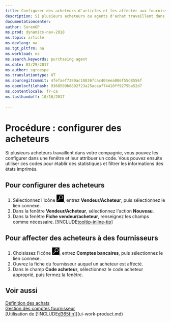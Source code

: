 ```yaml
---
title: Configurer des acheteurs d'articles et les affecter aux fournisseurs
description: Si plusieurs acheteurs ou agents d'achat travaillent dans votre compagnie, vous pouvez les planifier pour l'analyse statistique.
documentationcenter: 
author: SorenGP
ms.prod: dynamics-nav-2018
ms.topic: article
ms.devlang: na
ms.tgt_pltfrm: na
ms.workload: na
ms.search.keywords: purchasing agent
ms.date: 03/29/2017
ms.author: sgroespe
ms.translationtype: HT
ms.sourcegitcommit: 4fefaef7380ac10836fcac404eea006f55d8556f
ms.openlocfilehash: 9368509b8892f23a25acaaf74410ff9279ba52d7
ms.contentlocale: fr-ca
ms.lasthandoff: 10/16/2017

---
```

# <a name="how-to-set-up-purchasers"></a>Procédure : configurer des acheteurs
Si plusieurs acheteurs travaillent dans votre compagnie, vous pouvez les configurer dans une fenêtre et leur attribuer un code. Vous pouvez ensuite utiliser ces codes pour établir des statistiques et filtrer les informations des états imprimés.

## <a name="to-set-up-purchasers"></a>Pour configurer des acheteurs
1. Sélectionnez l'icône ![Page ou état pour la recherche](media/ui-search/search_small.png "icône Page ou état pour la recherche"), entrez **Vendeur/Acheteur**, puis sélectionnez le lien connexe.
2. Dans la fenêtre **Vendeur/Acheteur**, sélectionnez l'action **Nouveau**.
3. Dans la fenêtre **Fiche vendeur/acheteur**, renseignez les champs comme nécessaire. [!INCLUDE[tooltip-inline-tip](includes/tooltip-inline-tip_md.md)]

## <a name="to-assign-purchasers-to-vendors"></a>Pour affecter des acheteurs à des fournisseurs
1. Choisissez l'icône ![Page ou état pour la recherche](media/ui-search/search_small.png "icône Page ou état pour la recherche"), entrez **Comptes bancaires**, puis sélectionnez le lien connexe.
2. Ouvrez la fiche du fournisseur auquel un acheteur est affecté.
3. Dans le champ **Code acheteur**, sélectionnez le code acheteur approprié, puis fermez la fenêtre.

## <a name="see-also"></a>Voir aussi
[Définition des achats](purchasing-setup-purchasing.md)  
[Gestion des comptes fournisseur](payables-manage-payables.md)  
[Utilisation de [!INCLUDE[d365fin](includes/d365fin_md.md)]](ui-work-product.md)

